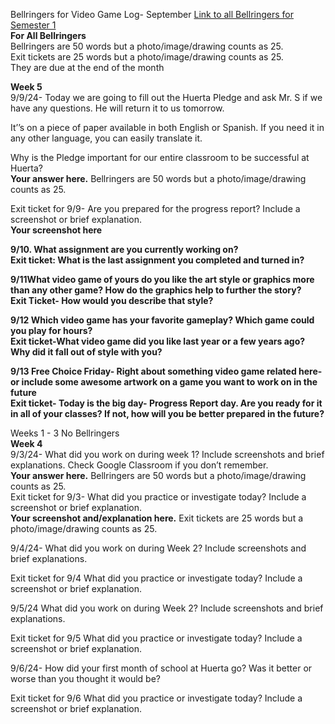 Bellringers for Video Game Log- September			[Link to all Bellringers for Semester 1](https://docs.google.com/document/d/1EMFGXOBvD_N79-0Yezs6OWAn9XU-LB9kjZTZo3qSrTU/edit?usp=sharing)  
**For All Bellringers**  
Bellringers are 50 words but a photo/image/drawing counts as 25\.   
Exit tickets are 25 words but a photo/image/drawing counts as 25\.  
They are due at the end of the month

**Week 5**  
9/9/24- Today we are going to fill out the Huerta Pledge and ask Mr. S if we have any questions. He will return it to us tomorrow. 

It’’s on a piece of paper available in both English or Spanish. If you need it in any other language, you can easily translate it. 

Why is the Pledge important for our entire classroom to be successful at Huerta?  
**Your answer here.** Bellringers are 50 words but a photo/image/drawing counts as 25\. 

Exit ticket for 9/9- Are you prepared for the progress report? Include a screenshot or brief explanation.  
**Your screenshot here**

**9/10. What assignment are you currently working on?**   
**Exit ticket: What is the last assignment you completed and turned in?**

**9/11What video game of yours do you like the art style or graphics more than any other game? How do the graphics help to further the story?**  
**Exit Ticket- How would you describe that style?**

**9/12 Which video game has your favorite gameplay? Which game could you play for hours?**  
**Exit ticket-What video game did you like last year or a few years ago? Why did it fall out of style with you?**

**9/13 Free Choice Friday- Right about something video game related here- or include some awesome artwork on a game you want to work on in the future**  
**Exit ticket- Today is the big day- Progress Report day. Are you ready for it in all of your classes? If not, how will you be better prepared in the future?**

Weeks 1 \- 3 No Bellringers  
**Week 4**  
9/3/24- What did you work on during week 1? Include screenshots and brief explanations. Check Google Classroom if you don’t remember.   
**Your answer here.** Bellringers are 50 words but a photo/image/drawing counts as 25\.   
Exit ticket for 9/3- What did you practice or investigate today? Include a screenshot or brief explanation.  
**Your screenshot and/explanation here.** Exit tickets are 25 words but a photo/image/drawing counts as 25\.

9/4/24- What did you work on during Week 2?  Include screenshots and brief explanations. 

Exit ticket for 9/4  What did you practice or investigate today? Include a screenshot or brief explanation.

9/5/24  What did you work on during Week 2? Include screenshots and brief explanations. 

Exit ticket for 9/5  What did you practice or investigate today? Include a screenshot or brief explanation.

9/6/24- How did your first month of school at Huerta go? Was it better or worse than you thought it would be?

Exit ticket for 9/6  What did you practice or investigate today? Include a screenshot or brief explanation.